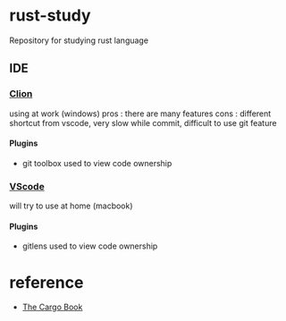 # rust-study
Repository for studying rust language

## IDE

### [Clion](https://www.jetbrains.com/clion/)

using at work (windows)
pros : there are many features
cons : different shortcut from vscode, very slow while commit, difficult to use git feature

#### Plugins

- git toolbox
used to view code ownership

### [VScode](https://code.visualstudio.com)

will try to use at home (macbook)


#### Plugins

- gitlens
used to view code ownership

# reference

- [The Cargo Book](https://doc.rust-lang.org/cargo/)

